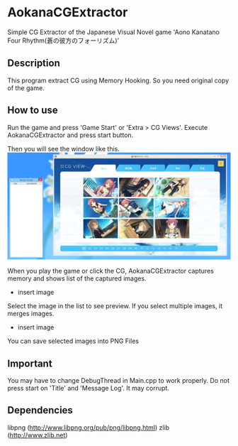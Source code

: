 ﻿# AokanaCGExtractor
Simple CG Extractor of the Japanese Visual Novel game 'Aono Kanatano Four Rhythm(蒼の彼方のフォーリズム)'

## Description
This program extract CG using Memory Hooking. So you need original copy of the game.

## How to use
Run the game and press 'Game Start' or 'Extra > CG Views'.
Execute AokanaCGExtractor and press start button.

Then you will see the window like this.
 ![Start Window](/Screenshots/Screenshot01.JPG?raw=true "Screenshot of the window")

When you play the game or click the CG, AokanaCGExtractor captures memory and shows list of the captured images.
 - insert image

Select the image in the list to see preview. If you select multiple images, it merges images.
 - insert image

You can save selected images into PNG Files

## Important
You may have to change DebugThread in Main.cpp to work properly.
Do not press start on 'Title' and 'Message Log'. It may corrupt.

## Dependencies
libpng (http://www.libpng.org/pub/png/libpng.html)
zlib (http://www.zlib.net)
